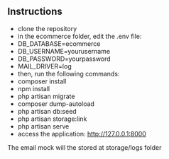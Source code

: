 ## Instructions

- clone the repository
- in the ecommerce folder, edit the .env file:
- DB_DATABASE=ecommerce
- DB_USERNAME=yourusername
- DB_PASSWORD=yourpassword
- MAIL_DRIVER=log
- then, run the following commands:
- composer install
- npm install
- php artisan migrate
- composer dump-autoload
- php artisan db:seed
- php artisan storage:link
- php artisan serve
- access the application: http://127.0.0.1:8000

The email mock will the stored at storage/logs folder